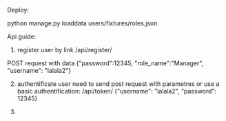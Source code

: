 Deploy:

python manage.py loaddata users/fixtures/roles.json 


Api guide:

1. register user by link /api/register/

POST request with data 
{"password":12345, "role_name":"Manager", "username": "lalala2"}

2. authentificate user need to send post request with parametres or use a basic authentification:
/api/token/
{"username": "lalala2", "password": 12345}

3.
